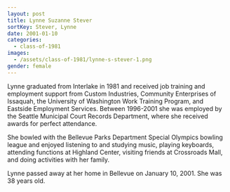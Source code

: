 ```yaml
---
layout: post
title: Lynne Suzanne Stever
sortKey: Stever, Lynne
date: 2001-01-10
categories:
  - class-of-1981
images:
  - /assets/class-of-1981/lynne-s-stever-1.png
gender: female
---
```


Lynne graduated from Interlake in 1981 and received job training and employment support from Custom Industries, Community Enterprises of Issaquah, the University of Washington Work Training Program, and Eastside Employment Services. Between 1996-2001 she was employed by the Seattle Municipal Court Records Department, where she received awards for perfect attendance.

She bowled with the Bellevue Parks Department Special Olympics bowling league and enjoyed listening to and studying music, playing keyboards, attending functions at Highland Center, visiting friends at Crossroads Mall, and doing activities with her family.

Lynne passed away at her home in Bellevue on January 10, 2001. She was 38 years old.
